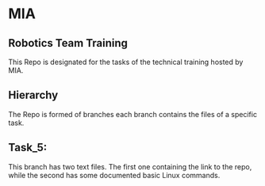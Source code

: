 # MIA
## Robotics Team Training
This Repo is designated for the tasks of the technical training hosted by MIA.

## Hierarchy
The Repo is formed of branches each branch contains the files of a specific task.

## Task_5:
This branch has two text files.
The first one containing the link to the repo,
while the second has some documented basic Linux commands.
